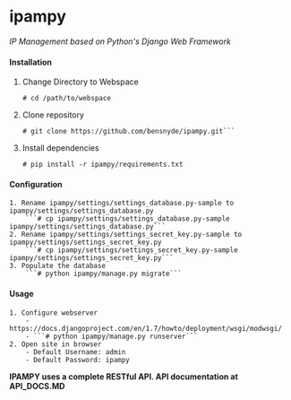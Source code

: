 ipampy
======

_IP Management based on Python's Django Web Framework_

#### Installation

1. Change Directory to Webspace

    ```
    # cd /path/to/webspace
    ```

2. Clone repository

    ```
    # git clone https://github.com/bensnyde/ipampy.git```
    ```

3. Install dependencies

    ```
    # pip install -r ipampy/requirements.txt
    ```

#### Configuration

    1. Rename ipampy/settings/settings_database.py-sample to ipampy/settings/settings_database.py
        ```# cp ipampy/settings/settings_database.py-sample ipampy/settings/settings_database.py```
    2. Rename ipampy/settings/settings_secret_key.py-sample to ipampy/settings/settings_secret_key.py
    	```# cp ipampy/settings/settings_secret_key.py-sample ipampy/settings/settings_secret_key.py```
    3. Populate the database
        ```# python ipampy/manage.py migrate```

#### Usage

	1. Configure webserver
		- https://docs.djangoproject.com/en/1.7/howto/deployment/wsgi/modwsgi/
		- ```# python ipampy/manage.py runserver```
	2. Open site in browser
		- Default Username: admin
		- Default Password: ipampy

**IPAMPY uses a complete RESTful API. API documentation at API_DOCS.MD**